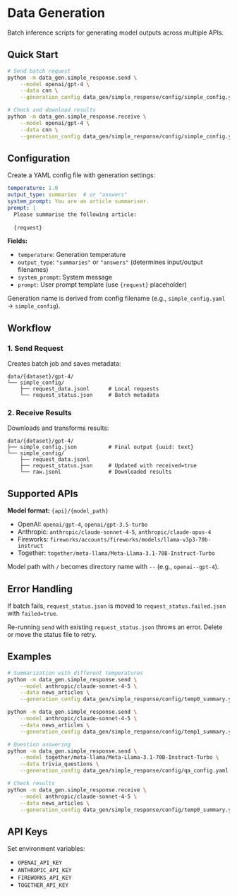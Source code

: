 # Data Generation

Batch inference scripts for generating model outputs across multiple APIs.

## Quick Start

```bash
# Send batch request
python -m data_gen.simple_response.send \
    --model openai/gpt-4 \
    --data cnn \
    --generation_config data_gen/simple_response/config/simple_config.yaml

# Check and download results
python -m data_gen.simple_response.receive \
    --model openai/gpt-4 \
    --data cnn \
    --generation_config data_gen/simple_response/config/simple_config.yaml
```

## Configuration

Create a YAML config file with generation settings:

```yaml
temperature: 1.0
output_type: summaries  # or "answers"
system_prompt: You are an article summariser.
prompt: |
  Please summarise the following article:
  
  {request}
```

**Fields:**
- `temperature`: Generation temperature
- `output_type`: `"summaries"` or `"answers"` (determines input/output filenames)
- `system_prompt`: System message
- `prompt`: User prompt template (use `{request}` placeholder)

Generation name is derived from config filename (e.g., `simple_config.yaml` → `simple_config`).

## Workflow

### 1. Send Request
Creates batch job and saves metadata:

```
data/{dataset}/gpt-4/
└── simple_config/
    ├── request_data.jsonl      # Local requests
    └── request_status.json     # Batch metadata
```

### 2. Receive Results
Downloads and transforms results:

```
data/{dataset}/gpt-4/
├── simple_config.json          # Final output {uuid: text}
└── simple_config/
    ├── request_data.jsonl
    ├── request_status.json     # Updated with received=true
    └── raw.jsonl               # Downloaded results
```

## Supported APIs

**Model format:** `{api}/{model_path}`

- OpenAI: `openai/gpt-4`, `openai/gpt-3.5-turbo`
- Anthropic: `anthropic/claude-sonnet-4-5`, `anthropic/claude-opus-4`
- Fireworks: `fireworks/accounts/fireworks/models/llama-v3p3-70b-instruct`
- Together: `together/meta-llama/Meta-Llama-3.1-70B-Instruct-Turbo`

Model path with `/` becomes directory name with `--` (e.g., `openai--gpt-4`).

## Error Handling

If batch fails, `request_status.json` is moved to `request_status.failed.json` with `failed=true`.

Re-running `send` with existing `request_status.json` throws an error. Delete or move the status file to retry.

## Examples

```bash
# Summarization with different temperatures
python -m data_gen.simple_response.send \
    --model anthropic/claude-sonnet-4-5 \
    --data news_articles \
    --generation_config data_gen/simple_response/config/temp0_summary.yaml

python -m data_gen.simple_response.send \
    --model anthropic/claude-sonnet-4-5 \
    --data news_articles \
    --generation_config data_gen/simple_response/config/temp1_summary.yaml

# Question answering
python -m data_gen.simple_response.send \
    --model together/meta-llama/Meta-Llama-3.1-70B-Instruct-Turbo \
    --data trivia_questions \
    --generation_config data_gen/simple_response/config/qa_config.yaml

# Check results
python -m data_gen.simple_response.receive \
    --model anthropic/claude-sonnet-4-5 \
    --data news_articles \
    --generation_config data_gen/simple_response/config/temp0_summary.yaml
```

## API Keys

Set environment variables:
- `OPENAI_API_KEY`
- `ANTHROPIC_API_KEY`
- `FIREWORKS_API_KEY`
- `TOGETHER_API_KEY`